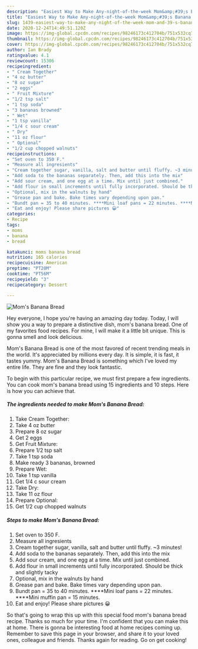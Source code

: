```yaml
---
description: "Easiest Way to Make Any-night-of-the-week Mom&amp;#39;s Banana Bread"
title: "Easiest Way to Make Any-night-of-the-week Mom&amp;#39;s Banana Bread"
slug: 1439-easiest-way-to-make-any-night-of-the-week-mom-and-39-s-banana-bread
date: 2020-12-24T14:49:51.120Z
image: https://img-global.cpcdn.com/recipes/98246173c412704b/751x532cq70/moms-banana-bread-recipe-main-photo.jpg
thumbnail: https://img-global.cpcdn.com/recipes/98246173c412704b/751x532cq70/moms-banana-bread-recipe-main-photo.jpg
cover: https://img-global.cpcdn.com/recipes/98246173c412704b/751x532cq70/moms-banana-bread-recipe-main-photo.jpg
author: Ian Brady
ratingvalue: 4.1
reviewcount: 15306
recipeingredient:
- " Cream Together"
- "4 oz butter"
- "8 oz sugar"
- "2 eggs"
- " Fruit Mixture"
- "1/2 tsp salt"
- "1 tsp soda"
- "3 bananas browned"
- " Wet"
- "1 tsp vanilla"
- "1/4 c sour cream"
- " Dry"
- "11 oz flour"
- " Optional"
- "1/2 cup chopped walnuts"
recipeinstructions:
- "Set oven to 350 F."
- "Measure all ingresients"
- "Cream together sugar, vanilla, salt and butter until fluffy. ~3 minutes!"
- "Add soda to the bananas separately. Then, add this into the mix"
- "Add sour cream, and one egg at a time. Mix until just combined."
- "Add flour in small increments until fully incorporated. Should be thick and slightly tacky"
- "Optional, mix in the walnuts by hand"
- "Grease pan and bake. Bake times vary depending upon pan."
- "Bundt pan = 35 to 40 minutes. ****Mini loaf pans = 22 minutes. ****Mini muffin pan = 15 minutes."
- "Eat and enjoy! Please share pictures 😀"
categories:
- Recipe
tags:
- moms
- banana
- bread

katakunci: moms banana bread 
nutrition: 165 calories
recipecuisine: American
preptime: "PT20M"
cooktime: "PT56M"
recipeyield: "3"
recipecategory: Dessert

---
```



![Mom&#39;s Banana Bread](https://img-global.cpcdn.com/recipes/98246173c412704b/751x532cq70/moms-banana-bread-recipe-main-photo.jpg)

Hey everyone, I hope you're having an amazing day today. Today, I will show you a way to prepare a distinctive dish, mom&#39;s banana bread. One of my favorites food recipes. For mine, I will make it a little bit unique. This is gonna smell and look delicious.



Mom&#39;s Banana Bread is one of the most favored of recent trending meals in the world. It's appreciated by millions every day. It is simple, it is fast, it tastes yummy. Mom&#39;s Banana Bread is something which I've loved my entire life. They are fine and they look fantastic.


To begin with this particular recipe, we must first prepare a few ingredients. You can cook mom&#39;s banana bread using 15 ingredients and 10 steps. Here is how you can achieve that.

<!--inarticleads1-->

##### The ingredients needed to make Mom&#39;s Banana Bread:

1. Take  Cream Together:
1. Take 4 oz butter
1. Prepare 8 oz sugar
1. Get 2 eggs
1. Get  Fruit Mixture:
1. Prepare 1/2 tsp salt
1. Take 1 tsp soda
1. Make ready 3 bananas, browned
1. Prepare  Wet:
1. Take 1 tsp vanilla
1. Get 1/4 c sour cream
1. Take  Dry:
1. Take 11 oz flour
1. Prepare  Optional:
1. Get 1/2 cup chopped walnuts




<!--inarticleads2-->

##### Steps to make Mom&#39;s Banana Bread:

1. Set oven to 350 F.
1. Measure all ingresients
1. Cream together sugar, vanilla, salt and butter until fluffy. ~3 minutes!
1. Add soda to the bananas separately. Then, add this into the mix
1. Add sour cream, and one egg at a time. Mix until just combined.
1. Add flour in small increments until fully incorporated. Should be thick and slightly tacky
1. Optional, mix in the walnuts by hand
1. Grease pan and bake. Bake times vary depending upon pan.
1. Bundt pan = 35 to 40 minutes. ****Mini loaf pans = 22 minutes. ****Mini muffin pan = 15 minutes.
1. Eat and enjoy! Please share pictures 😀




So that's going to wrap this up with this special food mom&#39;s banana bread recipe. Thanks so much for your time. I'm confident that you can make this at home. There is gonna be interesting food at home recipes coming up. Remember to save this page in your browser, and share it to your loved ones, colleague and friends. Thanks again for reading. Go on get cooking!
